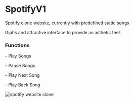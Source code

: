 # SpotifyV1

Spotify clone website, currently with predefined static songs

Giphs and attractive interface to provide an asthetic feel.

<h3>Functions</h3>
<p>- Play Songs</p>
<p>- Pause Songs</p>
<p>- Play Next Song</p>
<p>- Play Back Song</p>

![spotify website clone](https://github.com/Emir2099/SpotifyV1/assets/84385451/b50d1c6e-e376-43c5-be0d-37470f21954b)

